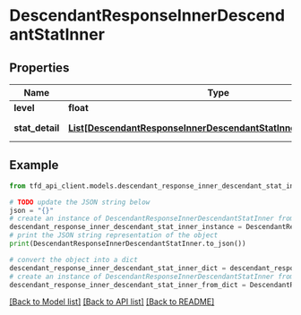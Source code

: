 # DescendantResponseInnerDescendantStatInner


## Properties

Name | Type | Description | Notes
------------ | ------------- | ------------- | -------------
**level** | **float** | Level | [optional] 
**stat_detail** | [**List[DescendantResponseInnerDescendantStatInnerStatDetailInner]**](DescendantResponseInnerDescendantStatInnerStatDetailInner.md) | Descendant details | [optional] 

## Example

```python
from tfd_api_client.models.descendant_response_inner_descendant_stat_inner import DescendantResponseInnerDescendantStatInner

# TODO update the JSON string below
json = "{}"
# create an instance of DescendantResponseInnerDescendantStatInner from a JSON string
descendant_response_inner_descendant_stat_inner_instance = DescendantResponseInnerDescendantStatInner.from_json(json)
# print the JSON string representation of the object
print(DescendantResponseInnerDescendantStatInner.to_json())

# convert the object into a dict
descendant_response_inner_descendant_stat_inner_dict = descendant_response_inner_descendant_stat_inner_instance.to_dict()
# create an instance of DescendantResponseInnerDescendantStatInner from a dict
descendant_response_inner_descendant_stat_inner_from_dict = DescendantResponseInnerDescendantStatInner.from_dict(descendant_response_inner_descendant_stat_inner_dict)
```
[[Back to Model list]](../README.md#documentation-for-models) [[Back to API list]](../README.md#documentation-for-api-endpoints) [[Back to README]](../README.md)


